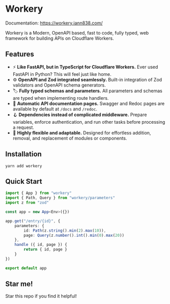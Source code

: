 # Workery

Documentation: https://workery.iann838.com/

Workery is a Modern, OpenAPI based, fast to code, fully typed, web framework for building APIs on Cloudflare Workers.

## Features

-   ⚡️ **Like FastAPI, but in TypeScript for Cloudflare Workers.** Ever used FastAPI in Python? This will feel just like home.
-   ⚙️ **OpenAPI and Zod integrated seamlessly.** Built-in integration of Zod validators and OpenAPI schema generators.
-   🏷️ **Fully typed schemas and parameters.** All parameters and schemas are typed when implementing route handlers.
-   📖 **Automatic API documentation pages.** Swagger and Redoc pages are available by default at `/docs` and `/redoc`.
-   🪝 **Dependencies instead of complicated middleware.** Prepare variables, enforce authentication, and run other tasks before processing a request.
-   🔩 **Highly flexible and adaptable.** Designed for effortless addition, removal, and replacement of modules or components.

## Installation

```
yarn add workery
```

## Quick Start

```ts
import { App } from "workery"
import { Path, Query } from "workery/parameters"
import z from "zod"

const app = new App<Env>({})

app.get("/entry/{id}", {
    parameters: {
        id: Path(z.string().min(2).max(10)),
        page: Query(z.number().int().min(0).max(20))
    },
    handle ({ id, page }) {
        return { id, page }
    }
})

export default app

```

## Star me!

Star this repo if you find it helpful!

